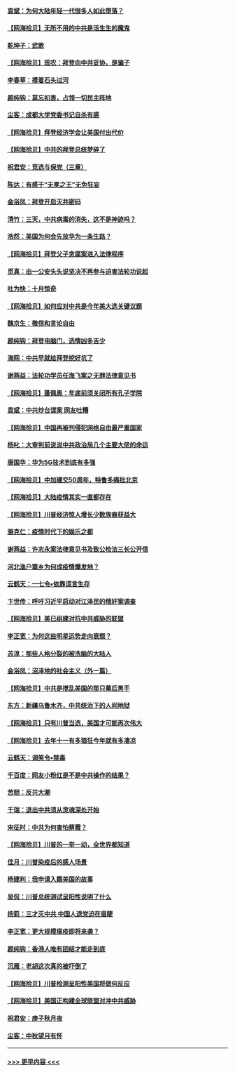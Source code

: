 #### [袁斌：为何大陆年轻一代很多人如此堕落？](../pages/nsc993/n12495696.md?t=10231251) 
#### [【网海拾贝】无所不用的中共是活生生的魔鬼](../pages/nsc993/n12495621.md?t=10231251) 
#### [乾坤子：武歌](../pages/nsc993/n12493391.md?t=10231251) 
#### [【网海拾贝】班农：拜登向中共妥协，是骗子](../pages/nsc993/n12492877.md?t=10231251) 
#### [李春草：摸着石头过河](../pages/nsc993/n12491121.md?t=10231251) 
#### [颜纯钩：莫忘初衷，占领一切民主阵地](../pages/nsc993/n12490965.md?t=10231251) 
#### [尘客：成都大学党委书记自杀有感](../pages/nsc993/n12490950.md?t=10231251) 
#### [【网海拾贝】拜登经济学会让美国付出代价](../pages/nsc993/n12489662.md?t=10231251) 
#### [【网海拾贝】中共的拜登总统梦碎了](../pages/nsc993/n12487896.md?t=10231251) 
#### [祝君安：竞选与保党（三章）](../pages/nsc993/n12487258.md?t=10231251) 
#### [陈达：有感于“无冕之王”无免狂妄](../pages/nsc993/n12485133.md?t=10231251) 
#### [金浴凤：拜登开启灭共密码](../pages/nsc993/n12485125.md?t=10231251) 
#### [清竹：三天，中共病毒的消失，这不是神迹吗？](../pages/nsc993/n12485027.md?t=10231251) 
#### [浩然：美国为何会先放华为一条生路？](../pages/nsc993/n12484997.md?t=10231251) 
#### [【网海拾贝】拜登父子贪腐案进入法律程序](../pages/nsc993/n12484957.md?t=10231251) 
#### [觅真：由一公安头头说坚决不再参与迫害法轮功说起](../pages/nsc993/n12484212.md?t=10231251) 
#### [吐为快：十月惊奇](../pages/nsc993/n12484172.md?t=10231251) 
#### [【网海拾贝】如何应对中共是今年美大选关键议题](../pages/nsc993/n12483755.md?t=10231251) 
#### [魏京生：微信和言论自由](../pages/nsc993/n12483372.md?t=10231251) 
#### [颜纯钩：拜登电脑门，选情凶多吉少](../pages/nsc993/n12482666.md?t=10231251) 
#### [海网：中共早就给拜登挖好坑了](../pages/nsc993/n12482660.md?t=10231251) 
#### [谢燕益：法轮功学员任海飞案之无罪法律意见书](../pages/nsc993/n12482512.md?t=10231251) 
#### [【网海拾贝】蓬佩奥：年底前须关闭所有孔子学院](../pages/nsc993/n12482443.md?t=10231251) 
#### [袁斌：中共炒台谍案 网友吐糟](../pages/nsc993/n12481564.md?t=10231251) 
#### [【网海拾贝】中国再被列侵犯网络自由最严重国家](../pages/nsc993/n12479643.md?t=10231251) 
#### [杨叱：大审判前说说中共政治局几个主要大佬的命运](../pages/nsc993/n12477527.md?t=10231251) 
#### [唐国华：华为5G技术到底有多强](../pages/nsc993/n12477483.md?t=10231251) 
#### [【网海拾贝】中加建交50周年，特鲁多痛批北京](../pages/nsc993/n12476892.md?t=10231251) 
#### [【网海拾贝】大陆疫情其实一直都存在](../pages/nsc993/n12473948.md?t=10231251) 
#### [【网海拾贝】川普经济惊人增长少数族裔获益大](../pages/nsc993/n12471565.md?t=10231251) 
#### [骆克仁：疫情时代下的娱乐之都](../pages/nsc993/n12471312.md?t=10231251) 
#### [谢燕益：许志永案法律意见书及致公检法三长公开信](../pages/nsc993/n12470870.md?t=10231251) 
#### [河北渔户寨乡为何成疫情爆发地？](../pages/nsc993/n12464936.md?t=10231251) 
#### [云鹤天：一七令▪依靠谎言生存](../pages/nsc993/n12470034.md?t=10231251) 
#### [卞世传：呼吁习近平启动对江泽民的俄奸案调查](../pages/nsc993/n12469722.md?t=10231251) 
#### [【网海拾贝】美已组建对抗中共威胁的联盟](../pages/nsc993/n12469018.md?t=10231251) 
#### [李正宽：为何这些明星运势走向衰颓？](../pages/nsc993/n12468730.md?t=10231251) 
#### [苏淳：那些人格分裂的被洗脑的大陆人](../pages/nsc993/n12467858.md?t=10231251) 
#### [金浴凤：沼泽地的社会主义（外一篇）](../pages/nsc993/n12467792.md?t=10231251) 
#### [【网海拾贝】中共是搅乱美国的那只幕后黑手](../pages/nsc993/n12467700.md?t=10231251) 
#### [东方：新疆乌鲁木齐，中共统治下的人间地狱](../pages/nsc993/n12466075.md?t=10231251) 
#### [【网海拾贝】只有川普当选，美国才可能再次伟大](../pages/nsc993/n12466013.md?t=10231251) 
#### [【网海拾贝】去年十一有多猖狂今年就有多凄凉](../pages/nsc993/n12463649.md?t=10231251) 
#### [云鹤天：调笑令▪禁毒](../pages/nsc993/n12462975.md?t=10231251) 
#### [千百度：网友小粉红是不是中共操作的结果？](../pages/nsc993/n12461025.md?t=10231251) 
#### [苦胆：反共大潮](../pages/nsc993/n12459469.md?t=10231251) 
#### [千瑞：退出中共须从灵魂深处开始](../pages/nsc993/n12459437.md?t=10231251) 
#### [宋征时：中共为何害怕蔡霞？](../pages/nsc993/n12459097.md?t=10231251) 
#### [【网海拾贝】川普的一举一动，全世界都知道](../pages/nsc993/n12458825.md?t=10231251) 
#### [佳月：川普染疫后的感人场景](../pages/nsc993/n12456994.md?t=10231251) 
#### [杨建利：我申请入籍美国的故事](../pages/nsc993/n12455635.md?t=10231251) 
#### [吴侃：川普总统测试呈阳性说明了什么](../pages/nsc993/n12451869.md?t=10231251) 
#### [扬箭：三才灭中共 中国人退党迫在眉睫](../pages/nsc993/n12451842.md?t=10231251) 
#### [李正宽：更大规模瘟疫即将来袭？](../pages/nsc993/n12451455.md?t=10231251) 
#### [颜纯钩：香港人唯有团结才能走到底](../pages/nsc993/n12450870.md?t=10231251) 
#### [沉雁：老胡这次真的被吓倒了](../pages/nsc993/n12449796.md?t=10231251) 
#### [【网海拾贝】川普检测呈阳性美国将做何反应](../pages/nsc993/n12449042.md?t=10231251) 
#### [【网海拾贝】美国正构建全球联盟对冲中共威胁](../pages/nsc993/n12446580.md?t=10231251) 
#### [祝君安：庚子秋月夜](../pages/nsc993/n12445870.md?t=10231251) 
#### [尘客：中秋望月有怀](../pages/nsc993/n12444632.md?t=10231251) 

----
#### [ >>> 更早内容 <<< ](../indexes/nsc993-earlier.md)
